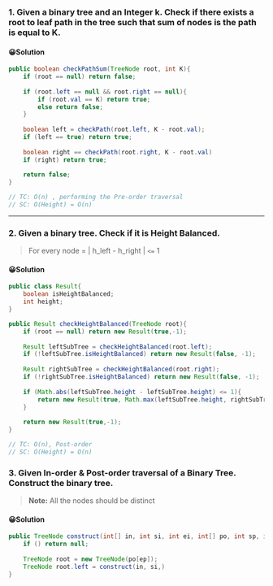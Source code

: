 ### 1. Given a binary tree and an Integer k. Check if there exists a root to leaf path in the tree such that sum of nodes is the path is equal to K.
#### 😀Solution

```java
public boolean checkPathSum(TreeNode root, int K){
	if (root == null) return false;
	
	if (root.left == null && root.right == null){
		if (root.val == K) return true;
		else return false;
	}
	
	boolean left = checkPath(root.left, K - root.val);
	if (left == true) return true;
	
	boolean right == checkPath(root.right, K - root.val)
	if (right) return true;
	
	return false;
}

// TC: O(n) , performing the Pre-order traversal 
// SC: O(Height) = O(n)
```

---

### 2. Given a binary tree. Check if it is Height Balanced.
>For every node = | h_left - h_right | `<=` 1
#### 😀Solution
```java
public class Result{
	boolean isHeightBalanced;
	int height;
}

public Result checkHeightBalanced(TreeNode root){
	if (root == null) return new Result(true,-1);
	
	Result leftSubTree = checkHeightBalanced(root.left);
	if (!leftSubTree.isHeightBalanced) return new Result(false, -1);
	
	Result rightSubTree = checkHeightBalanced(root.right);
	if (!rightSubTree.isHeightBalanced) return new Result(false, -1);
	
	if (Math.abs(leftSubTree.height - leftSubTree.height) <= 1){
		return new Result(true, Math.max(leftSubTree.height, rightSubTree.height)+1);
	}
	
	return new Result(true,-1);
}

// TC: O(n), Post-order
// SC: O(Height) = O(n)
```

### 3. Given In-order & Post-order traversal of a Binary Tree. Construct the binary tree. 
>**Note:** All the nodes should be distinct
#### 😀Solution
```java
public TreeNode construct(int[] in, int si, int ei, int[] po, int sp, int ep){
	if () return null;
	
	TreeNode root = new TreeNode(po[ep]);
	TreeNode root.left = construct(in, si,)
}
```